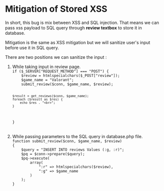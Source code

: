 <h1>Mitigation of Stored XSS</h1>
<p>In short, this bug is mix between XSS and SQL injection. That means we can pass xss payload to SQL query through <strong>review textbox</strong> to store it in database.</p>
<p>Mitigation is the same as XSS mitigation but we will sanitize user's input before use it in SQL query.</p>
<p>There are two positions we can sanitize the input :</p>
<ol>
<li>While taking input in review page.</li>
<code>if ($_SERVER["REQUEST_METHOD"] === "POST") {
    $review = htmlspecialchars($_POST["review"]);
    $game_name = "Valorant";
    submit_review($conn, $game_name, $review);

    $result = get_reviews($conn, $game_name);
    foreach ($result as $res) {
        echo $res . "<br>";
    }
}</code>
<br><br>
<li>While passing parameters to the SQL query in database.php file.</li>
<code>function submit_review($conn, $game_name, $review)
{
    $query = "INSERT INTO reviews Values (:g, :r)";
    $pq = $conn->prepare($query);
    $pq->execute(
        array(
            ":r" => htmlspecialchars($review),
            ":g" => $game_name
        )
    );
}</code>
</ol>
